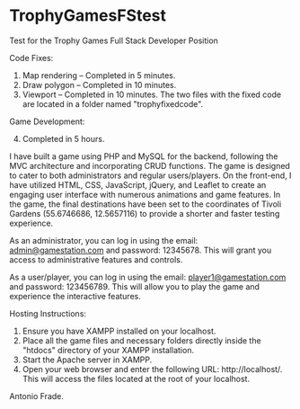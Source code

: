 # TrophyGamesFStest

Test for the Trophy Games Full Stack Developer Position

Code Fixes:

1)	Map rendering – Completed in 5 minutes.
2)	Draw polygon – Completed in 10 minutes.
3)	Viewport – Completed in 10 minutes.
The two files with the fixed code are located in a folder named "trophyfixedcode".

Game Development:

4)	Completed in 5 hours.
   
I have built a game using PHP and MySQL for the backend, following the MVC architecture and incorporating CRUD functions. The game is designed to cater to both administrators and regular users/players. On the front-end, I have utilized HTML, CSS, JavaScript, jQuery, and Leaflet to create an engaging user interface with numerous animations and game features.
In the game, the final destinations have been set to the coordinates of Tivoli Gardens (55.6746686, 12.5657116) to provide a shorter and faster testing experience.

As an administrator, you can log in using the email: admin@gamestation.com and password: 12345678. This will grant you access to administrative features and controls.

As a user/player, you can log in using the email: player1@gamestation.com and password: 123456789. This will allow you to play the game and experience the interactive features.

Hosting Instructions:
1) Ensure you have XAMPP installed on your localhost.
2) Place all the game files and necessary folders directly inside the "htdocs" directory of your XAMPP installation.
3) Start the Apache server in XAMPP.
4) Open your web browser and enter the following URL: http://localhost/. This will access the files located at the root of your localhost.

Antonio Frade.

